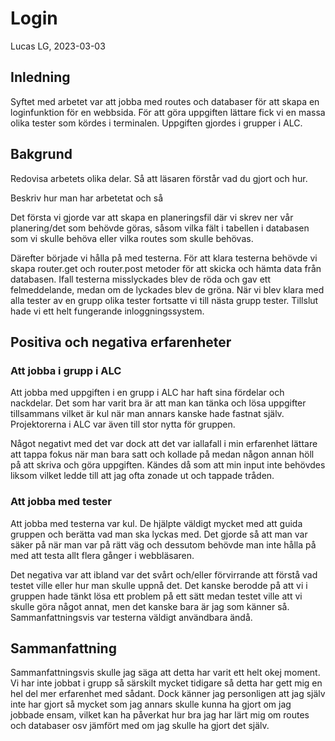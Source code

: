# Login

Lucas LG, 2023-03-03

## Inledning

Syftet med arbetet var att jobba med routes och databaser för att skapa en loginfunktion för en webbsida. För att göra uppgiften lättare fick vi en massa olika tester som kördes i terminalen. Uppgiften gjordes i grupper i ALC.

## Bakgrund

Redovisa arbetets olika delar. Så att läsaren förstår vad du gjort och hur.

Beskriv hur man har arbetetat och så

Det första vi gjorde var att skapa en planeringsfil där vi skrev ner vår planering/det som behövde göras, såsom vilka fält i tabellen i databasen som vi skulle behöva eller vilka routes som skulle behövas.

Därefter började vi hålla på med testerna. För att klara testerna behövde vi skapa router.get och router.post metoder för att skicka och hämta data från databasen. Ifall testerna misslyckades blev de röda och gav ett felmeddelande, medan om de lyckades blev de gröna. När vi blev klara med alla tester av en grupp olika tester fortsatte vi till nästa grupp tester. Tillslut hade vi ett helt fungerande inloggningssystem.

## Positiva och negativa erfarenheter

### Att jobba i grupp i ALC

Att jobba med uppgiften i en grupp i ALC har haft sina fördelar och nackdelar. Det som har varit bra är att man kan tänka och lösa uppgifter tillsammans vilket är kul när man annars kanske hade fastnat själv. Projektorerna i ALC var även till stor nytta för gruppen.

Något negativt med det var dock att det var iallafall i min erfarenhet lättare att tappa fokus när man bara satt och kollade på medan någon annan höll på att skriva och göra uppgiften. Kändes då som att min input inte behövdes liksom vilket ledde till att jag ofta zonade ut och tappade tråden.

### Att jobba med tester

Att jobba med testerna var kul. De hjälpte väldigt mycket med att guida gruppen och berätta vad man ska lyckas med. Det gjorde så att man var säker på när man var på rätt väg och dessutom behövde man inte hålla på med att testa allt flera gånger i webbläsaren.

Det negativa var att ibland var det svårt och/eller förvirrande att förstå vad testet ville eller hur man skulle uppnå det. Det kanske berodde på att vi i gruppen hade tänkt lösa ett problem på ett sätt medan testet ville att vi skulle göra något annat, men det kanske bara är jag som känner så. Sammanfattningsvis var testerna väldigt användbara ändå.

## Sammanfattning

Sammanfattningsvis skulle jag säga att detta har varit ett helt okej moment. Vi har inte jobbat i grupp så särskilt mycket tidigare så detta har gett mig en hel del mer erfarenhet med sådant. Dock känner jag personligen att jag själv inte har gjort så mycket som jag annars skulle kunna ha gjort om jag jobbade ensam, vilket kan ha påverkat hur bra jag har lärt mig om routes och databaser osv jämfört med om jag skulle ha gjort det själv.